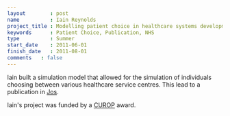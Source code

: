 ```yaml
---
layout        : post
name          : Iain Reynolds
project_title : Modelling patient choice in healthcare systems development and application of a discrete event simulation with agent-based functionality
keywords      : Patient Choice, Publication, NHS
type          : Summer
start_date    : 2011-06-01
finish_date   : 2011-08-01
comments   : false
---
```


Iain built a simulation model that allowed for the simulation of individuals choosing between various healthcare service centres. This lead to a publication in [Jos](http://www.palgrave-journals.com/jos/journal/v6/n2/full/jos201121a.html).

Iain's project was funded by a [CUROP](http://learning.cf.ac.uk/curop/) award.
